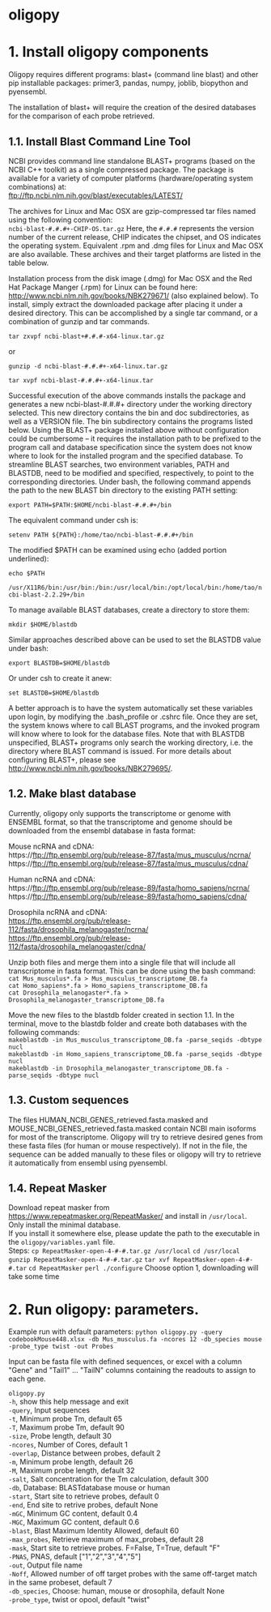 # oligopy

# 1. Install oligopy components

Oligopy requires different programs: blast+ (command line blast) and other pip installable packages: primer3, pandas, numpy, joblib, biopython and pyensembl.

The installation of blast+ will require the creation of the desired databases for the comparison of each probe retrieved.

## 1.1. Install Blast Command Line Tool
NCBI provides command line standalone BLAST+ programs (based on the NCBI C++ toolkit) as a single compressed package. The package is available for a variety of computer platforms (hardware/operating system combinations) at:  
ftp://ftp.ncbi.nlm.nih.gov/blast/executables/LATEST/  
  
The archives for Linux and Mac OSX are gzip-compressed tar files named using the following convention:  
`ncbi-blast-#.#.#+-CHIP-OS.tar.gz`
Here, the `#.#.#` represents the version number of the current release, CHIP indicates the chipset, and OS indicates the operating system. Equivalent .rpm and .dmg files for Linux and Mac OSX are also available. These archives and their target platforms are listed in the table below.

Installation process from the disk image (.dmg) for Mac OSX and the Red Hat Package Manger (.rpm) for Linux can be found here: http://www.ncbi.nlm.nih.gov/books/NBK279671/ (also explained below).
To install, simply extract the downloaded package after placing it under a desired directory. This can be accomplished by a single tar command, or a combination of gunzip and tar commands.

`tar zxvpf ncbi-blast+#.#.#-x64-linux.tar.gz`

or

`gunzip -d ncbi-blast-#.#.#+-x64-linux.tar.gz`

`tar xvpf ncbi-blast-#.#.#+-x64-linux.tar`

Successful execution of the above commands installs the package and generates a new ncbi-blast-#.#.#+ directory under the working directory selected. This new directory contains the bin and doc subdirectories, as well as a VERSION file. The bin subdirectory contains the programs listed below.
Using the BLAST+ package installed above without configuration could be cumbersome – it requires the installation path to be prefixed to the program call and database specification since the system does not know where to look for the installed program and the specified database. To streamline BLAST searches, two environment variables, PATH and BLASTDB, need to be modified and specified, respectively, to point to the corresponding directories.
Under bash, the following command appends the path to the new BLAST bin directory to the existing PATH setting:

`export PATH=$PATH:$HOME/ncbi-blast-#.#.#+/bin`

The equivalent command under csh is:

`setenv PATH ${PATH}:/home/tao/ncbi-blast-#.#.#+/bin`

The modified $PATH can be examined using echo (added portion underlined):

`echo $PATH`

`/usr/X11R6/bin:/usr/bin:/bin:/usr/local/bin:/opt/local/bin:/home/tao/ncbi-blast-2.2.29+/bin`

To manage available BLAST databases, create a directory to store them:

`mkdir $HOME/blastdb`

Similar approaches described above can be used to set the BLASTDB value under bash:

`export BLASTDB=$HOME/blastdb`

Or under csh to create it anew:

`set BLASTDB=$HOME/blastdb`

A better approach is to have the system automatically set these variables upon login, by modifying the .bash_profile or .cshrc file.
Once they are set, the system knows where to call BLAST programs, and the invoked program will know where to look for the database files. Note that with BLASTDB unspecified, BLAST+ programs only search the working directory, i.e. the directory where BLAST command is issued. For more details about configuring BLAST+, please see http://www.ncbi.nlm.nih.gov/books/NBK279695/.

## 1.2. Make blast database
Currently, oligopy only supports the transcriptome or genome with ENSEMBL format, so that the transcriptome and genome should be downloaded from the ensembl database in fasta format:

Mouse ncRNA and cDNA:  
https://ftp://ftp.ensembl.org/pub/release-87/fasta/mus_musculus/ncrna/  
https://ftp://ftp.ensembl.org/pub/release-87/fasta/mus_musculus/cdna/  

Human ncRNA and cDNA:  
https://ftp://ftp.ensembl.org/pub/release-89/fasta/homo_sapiens/ncrna/  
https://ftp://ftp.ensembl.org/pub/release-89/fasta/homo_sapiens/cdna/  
  
Drosophila ncRNA and cDNA:  
https://ftp.ensembl.org/pub/release-112/fasta/drosophila_melanogaster/ncrna/
https://ftp.ensembl.org/pub/release-112/fasta/drosophila_melanogaster/cdna/

Unzip both files and merge them into a single file that will include all transcriptome in fasta format. This can be done using the bash command:  
`cat Mus_musculus*.fa > Mus_musculus_transcriptome_DB.fa`  
`cat Homo_sapiens*.fa > Homo_sapiens_transcriptome_DB.fa`  
`cat Drosophila_melanogaster*.fa > Drosophila_melanogaster_transcriptome_DB.fa`  

Move the new files to the blastdb folder created in section 1.1. 
In the terminal, move to the blastdb folder and create both databases with the following commands:  
`makeblastdb -in Mus_musculus_transcriptome_DB.fa -parse_seqids -dbtype nucl`  
`makeblastdb -in Homo_sapiens_transcriptome_DB.fa -parse_seqids -dbtype nucl`  
`makeblastdb -in Drosophila_melanogaster_transcriptome_DB.fa -parse_seqids -dbtype nucl`  

## 1.3. Custom sequences

The files HUMAN_NCBI_GENES_retrieved.fasta.masked and MOUSE_NCBI_GENES_retrieved.fasta.masked contain NCBI main isoforms for most of the transcriptome. Oligopy will try to retrieve desired genes from these fasta files (for human or mouse respectively). If not in the file, the sequence can be added manually to these files or oligopy will try to retrieve it automatically from ensembl using pyensembl.

## 1.4. Repeat Masker
Download repeat masker from https://www.repeatmasker.org/RepeatMasker/ and install in `/usr/local`.  
Only install the minimal database.  
If you install it somewhere else, please update the path to the executable in the `oligopy/variables.yaml` file.  
Steps:
`cp RepeatMasker-open-4-#-#.tar.gz /usr/local`
`cd /usr/local`
`gunzip RepeatMasker-open-4-#-#.tar.gz`
`tar xvf RepeatMasker-open-4-#-#.tar`
`cd RepeatMasker`
`perl ./configure` Choose option 1, downloading will take some time

# 2. Run oligopy: parameters.

Example run with default parameters: `python oligopy.py -query codebookMouse448.xlsx -db Mus_musculus.fa -ncores 12 -db_species mouse -probe_type twist -out Probes`
  
Input can be fasta file with defined sequences, or excel with a column "Gene" and "Tail1" ... "TailN" columns containing the readouts to assign to each gene.
  
`oligopy.py`   
`-h`, show this help message and exit  
`-query`, Input sequences  
`-t`, Minimum probe Tm, default 65    
`-T`, Maximum probe Tm, default 90  
`-size`, Probe length, default 30  
`-ncores`, Number of Cores, default 1  
`-overlap`, Distance between probes, default 2  
`-m`, Minimum probe length, default 26  
`-M`, Maximum probe length, default 32   
`-salt`, Salt concentration for the Tm calculation, default 300  
`-db`, Database: BLASTdatabase mouse or human  
`-start`, Start site to retrieve probes, default 0  
`-end`, End site to retrive probes, default None  
`-mGC`, Minimum GC content, default 0.4  
`-MGC`, Maximum GC content, default 0.6  
`-blast`, Blast Maximum Identity Allowed, default 60  
`-max_probes`, Retrieve maximum of max_probes, default 28  
`-mask`, Start site to retrieve probes. F=False, T=True, default "F"  
`-PNAS`, PNAS, default ["1","2","3","4","5"]  
`-out`, Output file name  
`-Noff`, Allowed number of off target probes with the same off-target match in the same probeset, default 7  
`-db_species`, Choose: human, mouse or drosophila, default None  
`-probe_type`, twist or opool, default "twist"  
